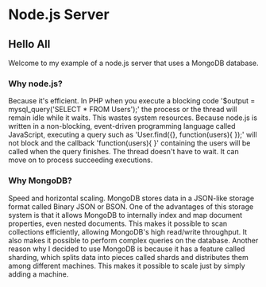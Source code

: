 # Node.js Server

## Hello All

Welcome to my example of a node.js server that uses a MongoDB database.

### Why node.js?

Because it's efficient. In PHP when you execute a blocking code '$output = mysql_query('SELECT * FROM Users');' the process or the thread will remain idle while it waits. This wastes system resources. Because node.js is written in a non-blocking, event-driven programming language called JavaScript, executing a query such as 'User.find({}, function(users){ });' will not block and the callback 'function(users){ }' containing the users will be called when the query finishes. The thread doesn't have to wait. It can move on to process succeeding executions.

### Why MongoDB?

Speed and horizontal scaling. MongoDB stores data in a JSON-like storage format called Binary JSON or BSON. One of the advantages of this storage system is that it allows MongoDB to internally index and map document properties, even nested documents. This makes it possible to scan collections efficiently, allowing MongoDB's high read/write throughput. It also makes it possible to perform complex queries on the database. Another reason why I decided to use MongoDB is because it has a feature called sharding, which splits data into pieces called shards and distributes them among different machines. This makes it possible to scale just by simply adding a machine.